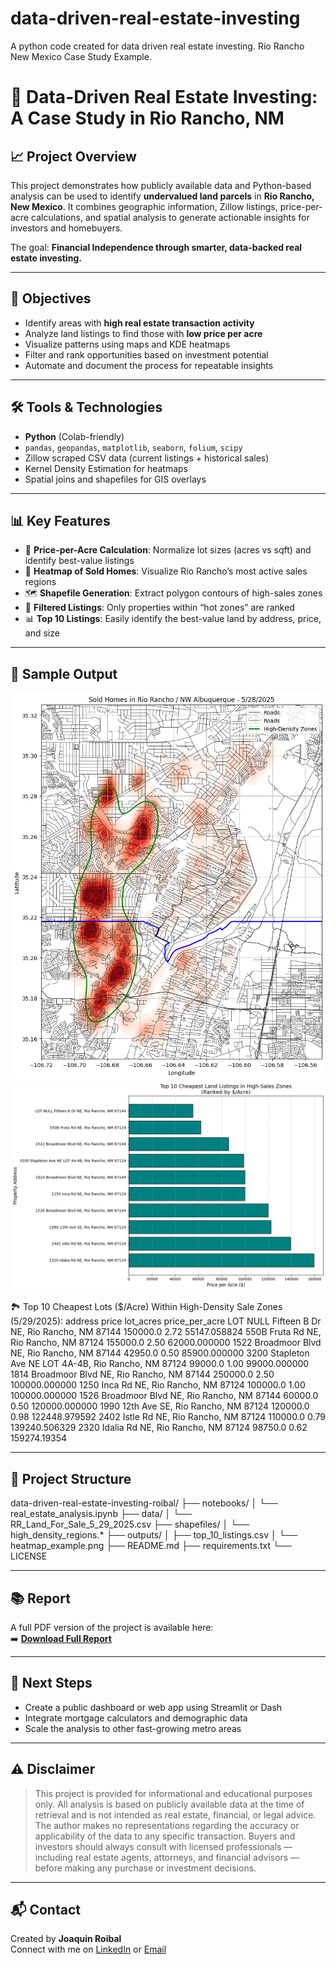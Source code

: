 # data-driven-real-estate-investing
A python code created for data driven real estate investing. Rio Rancho New Mexico Case Study Example.

# 🏡 Data-Driven Real Estate Investing: A Case Study in Rio Rancho, NM

## 📈 Project Overview

This project demonstrates how publicly available data and Python-based analysis can be used to identify **undervalued land parcels** in **Rio Rancho, New Mexico**. It combines geographic information, Zillow listings, price-per-acre calculations, and spatial analysis to generate actionable insights for investors and homebuyers.

The goal: **Financial Independence through smarter, data-backed real estate investing.**

---

## 🎯 Objectives

- Identify areas with **high real estate transaction activity**
- Analyze land listings to find those with **low price per acre**
- Visualize patterns using maps and KDE heatmaps
- Filter and rank opportunities based on investment potential
- Automate and document the process for repeatable insights

---

## 🛠️ Tools & Technologies

- **Python** (Colab-friendly)
- `pandas`, `geopandas`, `matplotlib`, `seaborn`, `folium`, `scipy`
- Zillow scraped CSV data (current listings + historical sales)
- Kernel Density Estimation for heatmaps
- Spatial joins and shapefiles for GIS overlays

---

## 📊 Key Features

- 📍 **Price-per-Acre Calculation**: Normalize lot sizes (acres vs sqft) and identify best-value listings
- 🧭 **Heatmap of Sold Homes**: Visualize Rio Rancho’s most active sales regions
- 🗺️ **Shapefile Generation**: Extract polygon contours of high-sales zones
- 🧮 **Filtered Listings**: Only properties within “hot zones” are ranked
- 📊 **Top 10 Listings**: Easily identify the best-value land by address, price, and size

---

## 🧪 Sample Output

![heatmap](Rio_Rancho_Heat_Map_5282025.png)
![top10](Rio_Rancho_Top10_Undervalued_Lots.png)

🏞️ Top 10 Cheapest Lots ($/Acre) Within High-Density Sale Zones (5/29/2025):
                                              address    price  lot_acres  price_per_acre
       LOT NULL Fifteen B Dr NE, Rio Rancho, NM 87144 150000.0       2.72    55147.058824
               550B Fruta Rd NE, Rio Rancho, NM 87124 155000.0       2.50    62000.000000
         1522 Broadmoor Blvd NE, Rio Rancho, NM 87144  42950.0       0.50    85900.000000
3200 Stapleton Ave NE LOT 4A-4B, Rio Rancho, NM 87124  99000.0       1.00    99000.000000
         1814 Broadmoor Blvd NE, Rio Rancho, NM 87144 250000.0       2.50   100000.000000
                1250 Inca Rd NE, Rio Rancho, NM 87124 100000.0       1.00   100000.000000
         1526 Broadmoor Blvd NE, Rio Rancho, NM 87144  60000.0       0.50   120000.000000
               1990 12th Ave SE, Rio Rancho, NM 87124 120000.0       0.98   122448.979592
               2402 Istle Rd NE, Rio Rancho, NM 87124 110000.0       0.79   139240.506329
              2320 Idalia Rd NE, Rio Rancho, NM 87124  98750.0       0.62   159274.19354

---

## 📁 Project Structure

data-driven-real-estate-investing-roibal/
├── notebooks/
│ └── real_estate_analysis.ipynb
├── data/
│ └── RR_Land_For_Sale_5_29_2025.csv
├── shapefiles/
│ └── high_density_regions.*
├── outputs/
│ ├── top_10_listings.csv
│ └── heatmap_example.png
├── README.md
├── requirements.txt
└── LICENSE

---

## 📚 Report

A full PDF version of the project is available here:  
➡️ **[Download Full Report](./outputs/RioRancho_DataDrivenRealEstate.pdf)**

---

## 🚀 Next Steps

- Create a public dashboard or web app using Streamlit or Dash
- Integrate mortgage calculators and demographic data
- Scale the analysis to other fast-growing metro areas

---

## ⚠️ Disclaimer

> This project is provided for informational and educational purposes only. All analysis is based on publicly available data at the time of retrieval and is not intended as real estate, financial, or legal advice. The author makes no representations regarding the accuracy or applicability of the data to any specific transaction. Buyers and investors should always consult with licensed professionals — including real estate agents, attorneys, and financial advisors — before making any purchase or investment decisions.

---

## 📬 Contact

Created by **Joaquin Roibal**  
Connect with me on [LinkedIn](https://www.linkedin.com/in/joaquinroibal) or [Email](mailto:jroibal2@cnm.edu)  

